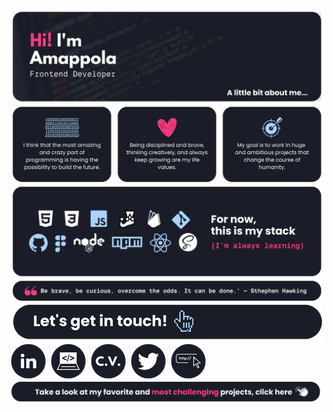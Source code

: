 [![Banner](./assetsReadme/banner.png)](https://amappola7.github.io/amappola-portfolio/)
[![Contact](./assetsReadme/contact.png)](https://linktr.ee/amappola7)
[![LinkedIn](./assetsReadme/linkedin.png)](http://www.linkedin.com/in/ana-maria-porras-pinto)
[![Portfolio](./assetsReadme/portfolio.png)](https://amappola7.github.io/amappola-portfolio/)
[![C.V.](./assetsReadme/cv.png)](https://drive.google.com/file/d/1qaVduEnYXbclsQTOtB9TVyOachYX16Ys/view?usp=sharing)
[![Twitter](./assetsReadme/twitter.png)](https://twitter.com/amappola7)
[![Linktree](./assetsReadme/linktree.png)](https://linktr.ee/amappola7)
[![Projects](./assetsReadme/click.png)](https://github.com/amappola7/amappola-portfolio)
